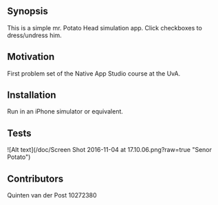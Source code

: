 ## Synopsis

This is a simple mr. Potato Head simulation app. Click checkboxes to dress/undress him.

## Motivation

First problem set of the Native App Studio course at the UvA.

## Installation

Run in an iPhone simulator or equivalent.


## Tests
![Alt text](/doc/Screen Shot 2016-11-04 at 17.10.06.png?raw=true "Senor Potato")


## Contributors

Quinten van der Post
10272380

